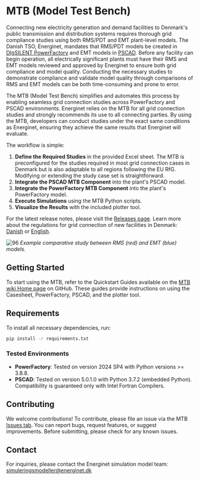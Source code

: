 
# MTB (Model Test Bench)

Connecting new electricity generation and demand facilities to Denmark's public transmission and distribution systems requires thorough grid compliance studies using both RMS/PDT and EMT plant-level models. The Danish TSO, Energinet, mandates that RMS/PDT models be created in [DIgSILENT PowerFactory](https://www.digsilent.de/en/powerfactory.html)  and EMT models in [PSCAD](https://www.pscad.com/). Before any facility can begin operation, all electrically significant plants must have their RMS and EMT models reviewed and approved by Energinet to ensure both grid compliance and model quality. Conducting the necessary studies to demonstrate compliance and validate model quality through comparisons of RMS and EMT models can be both time-consuming and prone to error.

The MTB (Model Test Bench) simplifies and automates this process by enabling seamless grid connection studies across PowerFactory and PSCAD environments. Energinet relies on the MTB for all grid connection studies and strongly recommends its use to all connecting parties. By using the MTB, developers can conduct studies under the exact same conditions as Energinet, ensuring they achieve the same results that Energinet will evaluate.

The workflow is simple:

1. **Define the Required Studies** in the provided Excel sheet. The MTB is preconfigured for the studies required in most grid connection cases in Denmark but is also adaptable to all regions following the EU RfG. Modifying or extending the study case set is straightforward.
2. **Integrate the PSCAD MTB Component** into the plant's PSCAD model.
3. **Integrate the PowerFactory MTB Component** into the plant's PowerFactory model.
4. **Execute Simulations** using the MTB Python scripts.
5. **Visualize the Results** with the included plotter tool.

For the latest release notes, please visit the [Releases page](https://github.com/Energinet-AIG/MTB/releases). Learn more about the regulations for grid connection of new facilities in Denmark: [Danish](https://energinet.dk/regler/el/nettilslutning) or [English](https://en.energinet.dk/electricity/rules-and-regulations/regulations-for-new-facilities).

![96](https://github.com/user-attachments/assets/6ce6746c-83b6-4d3f-a433-71c7ce5409de)
*Example comparative study between RMS (red) and EMT (blue) models.*
## Getting Started

To start using the MTB, refer to the Quickstart Guides available on the [MTB wiki Home page](https://github.com/Energinet-AIG/MTB/wiki) on GitHub. These guides provide instructions on using the Casesheet, PowerFactory, PSCAD, and the plotter tool.

## Requirements

To install all necessary dependencies, run:

```bash
pip install -r requirements.txt
```

### Tested Environments

- **PowerFactory**: Tested on version 2024 SP4 with Python versions >= 3.8.8.
- **PSCAD**: Tested on version 5.0.1.0 with Python 3.7.2 (embedded Python). Compatibility is guaranteed only with Intel Fortran Compilers.

## Contributing

We welcome contributions! To contribute, please file an issue via the MTB [Issues tab](https://github.com/Energinet-AIG/MTB/issues). You can report bugs, request features, or suggest improvements. Before submitting, please check for any known issues.

## Contact

For inquiries, please contact the Energinet simulation model team: simuleringsmodeller@energinet.dk
